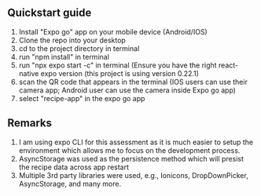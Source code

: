 ## Quickstart guide
1. Install "Expo go" app on your mobile device (Android/IOS)  
2. Clone the repo into your desktop
3. cd to the project directory in terminal
4. run "npm install" in terminal
6. run "npx expo start -c" in terminal (Ensure you have the right react-native expo version (this project is using version 0.22.1)
7. scan the QR code that appears in the terminal (IOS users can use their camera app; Android user can use the camera inside Expo go app)
8. select "recipe-app" in the expo go app


## Remarks
1. I am using expo CLI for this assessment as it is much easier to setup the environment which allows me to focus on the development process.
2. AsyncStorage was used as the persistence method which will presist the recipe data across app restart
3. Multiple 3rd party libraries were used, e.g., Ionicons, DropDownPicker, AsyncStorage, and many more.

